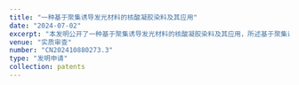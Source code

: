 ```yaml
---
title: "一种基于聚集诱导发光材料的核酸凝胶染料及其应用"
date: "2024-07-02"
excerpt: "本发明公开了一种基于聚集诱导发光材料的核酸凝胶染料及其应用，所述基于聚集诱导发光材料的核酸凝胶染料包括式(1)、式(2)中任意一种结构的AIE分子。本发明基于聚集诱导发光材料的核酸凝胶染料用于核酸电泳常见的凝胶成像染色，可同时适用于琼脂糖凝胶电泳和聚丙烯酰胺凝胶电泳，尤其可用蓝光成像。本发明的基于聚集诱导发光材料的核酸凝胶染料，集染色效果好、灵敏度高、染色时间短、以及适应现有的所有染料激发通道，成为与激光扫描仪配合使用的理想选择。有效解决了现有核酸染料，由于染色效果差、应用在聚丙烯酰胺凝胶电泳时，灵敏度较低的缺陷，尤其解决了现有染料激发通道比较单一等问题。"
venue: "实质审查"
number: "CN202410880273.3"
type: "发明申请"
collection: patents
---
```



